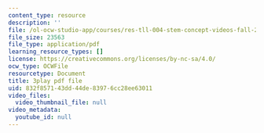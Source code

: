 ```yaml
---
content_type: resource
description: ''
file: /ol-ocw-studio-app/courses/res-tll-004-stem-concept-videos-fall-2013/832f857143dd44de83976cc28ee63011_870y6GUKbwc.pdf
file_size: 23563
file_type: application/pdf
learning_resource_types: []
license: https://creativecommons.org/licenses/by-nc-sa/4.0/
ocw_type: OCWFile
resourcetype: Document
title: 3play pdf file
uid: 832f8571-43dd-44de-8397-6cc28ee63011
video_files:
  video_thumbnail_file: null
video_metadata:
  youtube_id: null
---
```

